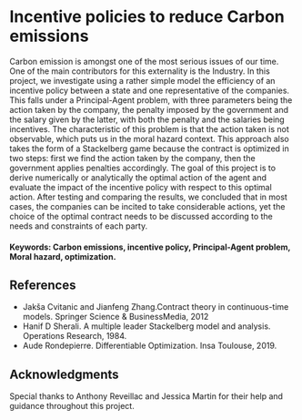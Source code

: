 # Incentive policies to reduce Carbon emissions


Carbon emission is amongst one of the most serious issues of our time. One of the main contributors for this externality is the Industry. In this project, we investigate using a rather simple model the efficiency of an incentive policy between a state and one representative of the companies. This falls under a Principal-Agent problem, with three parameters being the action taken by the company, the penalty imposed by the government and the salary given by the latter, with both the penalty and the salaries being incentives.
The characteristic of this problem is that the action taken is not observable, which puts us in the moral hazard context. 
This approach also takes the form of a Stackelberg game because the contract is optimized in two steps: first we find the action taken by the company, then the government applies penalties accordingly. 
The goal of this project is to derive numerically or analytically the optimal action of the agent and evaluate the impact of the incentive policy with respect to this optimal action. 
After testing and comparing the results, we concluded that in most cases, the companies can be incited to take considerable actions,
yet the choice of the optimal contract needs to be discussed according to the needs and constraints of each party. 

#### Keywords: Carbon emissions, incentive policy, Principal-Agent problem, Moral hazard, optimization.


## References

* Jakša Cvitanic and Jianfeng Zhang.Contract theory in continuous-time models. Springer Science & BusinessMedia, 2012
* Hanif D Sherali. A multiple leader Stackelberg model and analysis. Operations Research, 1984.
* Aude Rondepierre. Differentiable Optimization. Insa Toulouse, 2019.

## Acknowledgments 
Special thanks to Anthony Reveillac and Jessica Martin for their help and guidance throughout this project.
